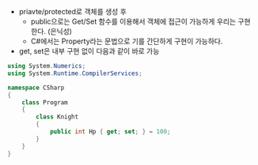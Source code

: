 - priavte/protected로 객체를 생성 후
	- public으로는 Get/Set 함수를 이용해서 객체에 접근이 가능하게 우리는 구현한다. (은닉성)
	-  C#에서는 Property라는 문법으로 기를 간단하게 구현이 가능하다.
- get, set은 내부 구현 없이 다음과 같이 바로 가능
```cs
using System.Numerics;
using System.Runtime.CompilerServices;

namespace CSharp
{
    class Program
    {
        class Knight
        {
            public int Hp { get; set; } = 100;
        }
    }
}
```